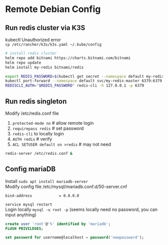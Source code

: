 # Remote Debian Config


## Run redis cluster via K3S
kubectl Unauthorized error  
`cp /etc/rancher/k3s/k3s.yaml ~/.kube/config`

```bash
# install redis cluster
helm repo add bitnami https://charts.bitnami.com/bitnami
helm repo update
helm install my-redis bitnami/redis

export REDIS_PASSWORD=$(kubectl get secret --namespace default my-redis -o jsonpath="{.data.redis-password}" | base64 -d)
kubectl port-forward --namespace default svc/my-redis-master 6379:6379 &
REDISCLI_AUTH="$REDIS_PASSWORD" redis-cli -h 127.0.0.1 -p 6379
```

## Run redis singleton
Modify /etc/redis.conf file
1. `protected-mode no` # allow remote login
2. `requirepass redis` # set password
3. `redis-cli` to locally login
4. `AUTH redis` # verify
5. `ACL SETUSER default on >redis` # may not need
```bash
redis-server /etc/redis.conf &
```

## Config mariaDB
Install `sudo apt install mariadb-server`  
Modify config file /etc/mysql/mariadb.conf.d/50-server.cnf
```
bind-address            = 0.0.0.0
```
`service mysql restart`  
Login locally `mysql -u root -p` (seems locally need no password, you can input anything)
```SQL
create user 'root'@'%' identified by 'mariadb';
FLUSH PRIVILEGES;

set password for username@localhost = password('newpassword');
```